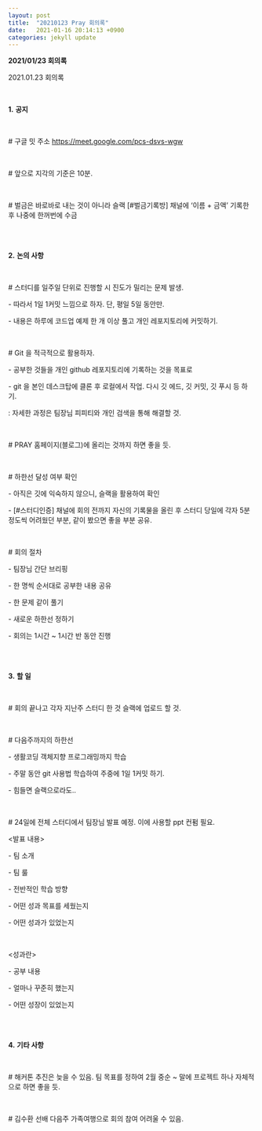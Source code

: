 ```yaml
---
layout: post
title:  "20210123 Pray 회의록"
date:   2021-01-16 20:14:13 +0900
categories: jekyll update
---
```

**2021/01/23 회의록**

2021.01.23 회의록

 </br> 

**1.** **공지**

 </br>

\# 구글 밋 주소 https://meet.google.com/pcs-dsvs-wgw

 </br> 

\# 앞으로 지각의 기준은 10분.

 </br> 

\# 벌금은 바로바로 내는 것이 아니라 슬랙 [#벌금기록방] 채널에 ‘이름 + 금액’ 기록한 후 나중에 한꺼번에 수금

 </br> 

 </br> 

**2.** **논의 사항**

 </br> 

\# 스터디를 일주일 단위로 진행할 시 진도가 밀리는 문제 발생.

\- 따라서 1일 1커밋 느낌으로 하자. 단, 평일 5일 동안만.

\- 내용은 하루에 코드업 예제 한 개 이상 풀고 개인 레포지토리에 커밋하기.

 </br> 

\# Git 을 적극적으로 활용하자.

\- 공부한 것들을 개인 github 레포지토리에 기록하는 것을 목표로

\- git 을 본인 데스크탑에 클론 후 로컬에서 작업. 다시 깃 에드, 깃 커밋, 깃 푸시 등 하기.

: 자세한 과정은 팀장님 피피티와 개인 검색을 통해 해결할 것.

 </br> 

\# PRAY 홈페이지(블로그)에 올리는 것까지 하면 좋을 듯.

 </br> 

\# 하한선 달성 여부 확인

\- 아직은 깃에 익숙하지 않으니, 슬랙을 활용하여 확인

\- [#스터디인증] 채널에 회의 전까지 자신의 기록물을 올린 후 스터디 당일에 각자 5분정도씩 어려웠던 부분, 같이 봤으면 좋을 부분 공유.

 </br> 

\# 회의 절차

\- 팀장님 간단 브리핑

\- 한 명씩 순서대로 공부한 내용 공유

\- 한 문제 같이 풀기

\- 새로운 하한선 정하기

\- 회의는 1시간 ~ 1시간 반 동안 진행

 </br> 

 </br> 

**3.** **할 일**

 </br> 

\# 회의 끝나고 각자 지난주 스터디 한 것 슬랙에 업로드 할 것.

 </br> 

\# 다음주까지의 하한선

\- 생활코딩 객체지향 프로그래밍까지 학습

\- 주말 동안 git 사용법 학습하여 주중에 1일 1커밋 하기.

\- 힘들면 슬랙으로라도..

 </br> 

\# 24일에 전체 스터디에서 팀장님 발표 예정. 이에 사용할 ppt 컨펌 필요.

<발표 내용>

\- 팀 소개

\- 팀 룰

\- 전반적인 학습 방향

\- 어떤 성과 목표를 세웠는지

\- 어떤 성과가 있었는지

 </br> 

<성과란>

\- 공부 내용

\- 얼마나 꾸준히 했는지

\- 어떤 성장이 있었는지

 </br> 

 </br> 

**4.** **기타 사항**

 </br> 

\# 해커톤 추진은 늦을 수 있음. 팀 목표를 정하여 2월 중순 ~ 말에 프로젝트 하나 자체적으로 하면 좋을 듯.

 </br> 

\# 김수환 선배 다음주 가족여행으로 회의 참여 어려울 수 있음. 

 </br> 

 </br>